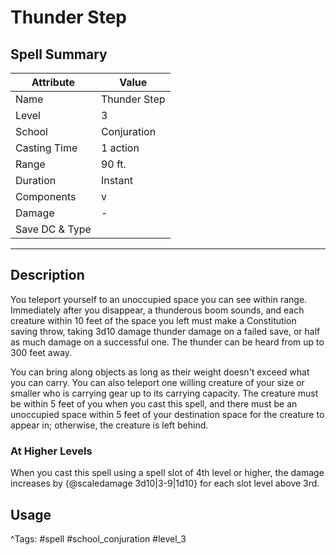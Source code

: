 # Thunder Step

## Spell Summary

| Attribute        | Value                  |
|------------------|------------------------|
| Name             | Thunder Step                 |
| Level            | 3                |
| School           | Conjuration          |
| Casting Time     | 1 action              |
| Range            | 90 ft.            |
| Duration         | Instant             |
| Components       | v             |
| Damage           | -               |
| Save DC & Type   |              |

---

## Description

You teleport yourself to an unoccupied space you can see within range. Immediately after you disappear, a thunderous boom sounds, and each creature within 10 feet of the space you left must make a Constitution saving throw, taking 3d10 damage thunder damage on a failed save, or half as much damage on a successful one. The thunder can be heard from up to 300 feet away.

You can bring along objects as long as their weight doesn't exceed what you can carry. You can also teleport one willing creature of your size or smaller who is carrying gear up to its carrying capacity. The creature must be within 5 feet of you when you cast this spell, and there must be an unoccupied space within 5 feet of your destination space for the creature to appear in; otherwise, the creature is left behind.

### At Higher Levels
When you cast this spell using a spell slot of 4th level or higher, the damage increases by {@scaledamage 3d10|3-9|1d10} for each slot level above 3rd.

## Usage


^Tags: #spell #school_conjuration #level_3